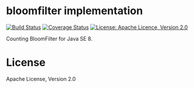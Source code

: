 bloomfilter implementation
==========================

[![Build Status](https://travis-ci.org/masahitojp/java-bloomfilter.svg?branch=master)](https://travis-ci.org/masahitojp/java-bloomfilter)
[![Coverage Status](https://coveralls.io/repos/masahitojp/java-bloomfilter/badge.png?branch=master)](https://coveralls.io/r/masahitojp/java-bloomfilter?branch=master)
[![License: Apache Licence, Version 2.0](https://img.shields.io/badge/license-Apache2-green.svg)](LICENSE)

Counting BloomFilter for Java SE 8.

# License

Apache License, Version 2.0

